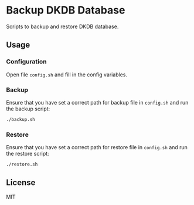 # Backup DKDB Database
Scripts to backup and restore DKDB database.

## Usage
### Configuration

Open file `config.sh` and fill in the config variables. 

### Backup
Ensure that you have set a correct path for backup file in `config.sh` and run the backup script:

```bash
./backup.sh
```

### Restore
Ensure that you have set a correct path for restore file in `config.sh` and run the restore script:

```bash
./restore.sh
```

## License
MIT
